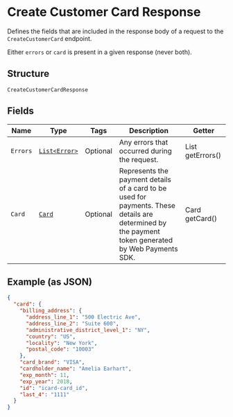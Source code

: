 
# Create Customer Card Response

Defines the fields that are included in the response body of
a request to the `CreateCustomerCard` endpoint.

Either `errors` or `card` is present in a given response (never both).

## Structure

`CreateCustomerCardResponse`

## Fields

| Name | Type | Tags | Description | Getter |
|  --- | --- | --- | --- | --- |
| `Errors` | [`List<Error>`](/doc/models/error.md) | Optional | Any errors that occurred during the request. | List<Error> getErrors() |
| `Card` | [`Card`](/doc/models/card.md) | Optional | Represents the payment details of a card to be used for payments. These<br>details are determined by the payment token generated by Web Payments SDK. | Card getCard() |

## Example (as JSON)

```json
{
  "card": {
    "billing_address": {
      "address_line_1": "500 Electric Ave",
      "address_line_2": "Suite 600",
      "administrative_district_level_1": "NY",
      "country": "US",
      "locality": "New York",
      "postal_code": "10003"
    },
    "card_brand": "VISA",
    "cardholder_name": "Amelia Earhart",
    "exp_month": 11,
    "exp_year": 2018,
    "id": "icard-card_id",
    "last_4": "1111"
  }
}
```

